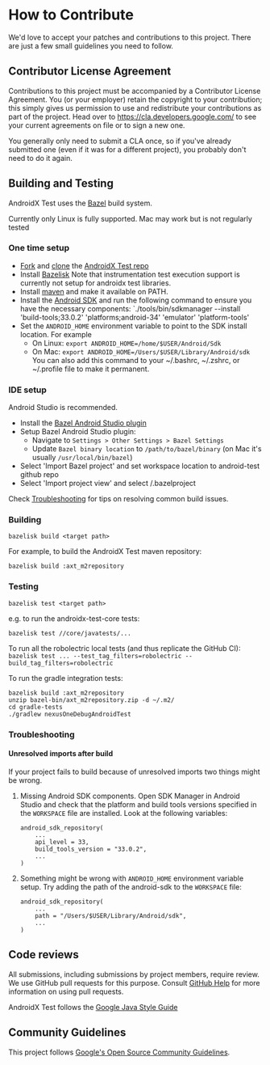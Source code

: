 # How to Contribute

We'd love to accept your patches and contributions to this project. There are
just a few small guidelines you need to follow.

## Contributor License Agreement

Contributions to this project must be accompanied by a Contributor License
Agreement. You (or your employer) retain the copyright to your contribution;
this simply gives us permission to use and redistribute your contributions as
part of the project. Head over to <https://cla.developers.google.com/> to see
your current agreements on file or to sign a new one.

You generally only need to submit a CLA once, so if you've already submitted one
(even if it was for a different project), you probably don't need to do it
again.

## Building and Testing

AndroidX Test uses the [Bazel](https://bazel.build) build system.

Currently only Linux is fully supported. Mac may work but is not regularly tested

### One time setup

*   [Fork](https://help.github.com/articles/fork-a-repo/) and
    [clone](https://help.github.com/articles/cloning-a-repository/) the
    [AndroidX Test repo](https://github.com/android/android-test)
*   Install [Bazelisk](https://github.com/bazelbuild/bazelisk/blob/master/README.md)
    Note that instrumentation test execution support is currently not setup
    for androidx test libraries.
*   Install [maven](http://maven.apache.org/install.html) and make it available
    on PATH.
*   Install the [Android SDK](https://developer.android.com/studio/install) and
    run the following command to ensure you have the necessary components:
    `./tools/bin/sdkmanager --install 'build-tools;33.0.2'
    'platforms;android-34' 'emulator' 'platform-tools'
*   Set the `ANDROID_HOME` environment variable to point to the SDK install
    location. For example
    *   On Linux: `export ANDROID_HOME=/home/$USER/Android/Sdk`
    *   On Mac: `export ANDROID_HOME=/Users/$USER/Library/Android/sdk`
    You can also add this command to your ~/.bashrc, ~/.zshrc, or ~/.profile file to make it
    permanent.

### IDE setup

Android Studio is recommended.

*   Install the [Bazel Android Studio plugin](https://plugins.jetbrains.com/plugin/9185-bazel-for-android-studio)
*   Setup Bazel Android Studio plugin:
    *   Navigate to `Settings > Other Settings > Bazel Settings`
    *   Update `Bazel binary location` to `/path/to/bazel/binary` (on Mac it's usually
      `/usr/local/bin/bazel`)
*   Select 'Import Bazel project' and set workspace location to android-test
    github repo
*   Select 'Import project view' and select <github repo>/.bazelproject

Check [Troubleshooting](#troubleshooting) for tips on resolving common build issues.

### Building

```
bazelisk build <target path>
```

For example, to build the AndroidX Test maven repository:
```
bazelisk build :axt_m2repository
```

### Testing

```
bazelisk test <target path> 
```

e.g. to run the androidx-test-core tests:
```
bazelisk test //core/javatests/... 
```

To run all the robolectric local tests (and thus replicate the GitHub CI):
`bazelisk test ... --test_tag_filters=robolectric --build_tag_filters=robolectric`

To run the gradle integration tests:
```
bazelisk build :axt_m2repository
unzip bazel-bin/axt_m2repository.zip -d ~/.m2/
cd gradle-tests
./gradlew nexusOneDebugAndroidTest
```

### Troubleshooting

#### Unresolved imports after build

If your project fails to build because of unresolved imports two things might be wrong.

1. Missing Android SDK components.
   Open SDK Manager in Android Studio and check that the platform and build tools versions specified in the `WORKSPACE` file are installed.
   Look at the following variables:

    ```bazel
    android_sdk_repository(
        ...
        api_level = 33,
        build_tools_version = "33.0.2",
        ...
    )
    ```

2. Something might be wrong with `ANDROID_HOME` environment variable setup. Try adding the path of
the android-sdk to the `WORKSPACE` file:

    ```bazel
    android_sdk_repository(
        ...
        path = "/Users/$USER/Library/Android/sdk",
        ...
    )
    ```

## Code reviews

All submissions, including submissions by project members, require review. We
use GitHub pull requests for this purpose. Consult
[GitHub Help](https://help.github.com/articles/about-pull-requests/) for more
information on using pull requests.

AndroidX Test follows the [Google Java Style Guide](http://google.github.io/styleguide/javaguide.html)

## Community Guidelines

This project follows [Google's Open Source Community
Guidelines](https://opensource.google.com/conduct/).
